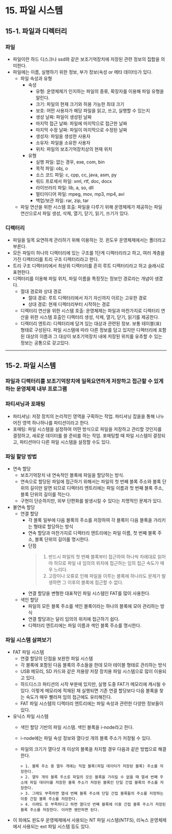 # 15. 파일 시스템


## 15-1. 파일과 디렉터리
### 파일
 - 파일이란 하드 디스크나 ssd와 같은 보조기억장치에 저장된 관련 정보의 집합을 의미한다.
 - 파일에는 이름, 실행하기 위한 정보, 부가 정보(속성 or 메타 데이터)가 있다.
     - 파일 속성과 유형
        - 속성
            - 유형: 운영체제가 인지하는 파일의 종류, 확장자를 이용해 파일 유형을 알린다.
            - 크기: 파일의 현재 크기와 허용 가능한 최대 크기
            - 보호: 어떤 사용자가 해당 파일을 읽고, 쓰고, 실행할 수 있는지
            - 생성 날짜: 파일이 생성된 날짜
            - 마지막 접근 날짜: 파일에 마지막으로 접근한 날짜
            - 마지막 수정 날짜: 파일이 마지막으로 수정된 날짜
            - 생성자: 파일을 생성한 사용자
            - 소유자: 파일을 소유한 사용자
            - 위치: 파일의 보조기억장치상의 현재 위치
        - 유형
            - 실행 파일: 없는 경우, exe, com, bin
            - 목적 파일: obj, o
            - 소스 코드 파일: c, cpp, cc, java, asm, py
            - 워드 프로세서 파일: xml, rtf, doc, docx
            - 라이브러리 파일: lib, a, so, dll
            - 멀티미디어 파일: mpeg, mov, mp3, mp4, avi
            - 백업/보관 파일: rar, zip, tar
      - 파일 연산을 위한 시스템 호출: 파일을 다루기 위해 운영체제가 제공하는 파일 연산으로서 파일 생성, 삭제, 열기, 닫기, 읽기, 쓰기가 있다.


  ### 디렉터리
   - 파일을 일목 요연하게 관리하기 위해 이용하는 것. 윈도우 운영체제에서는 폴더라고 부른다.
   - 모든 파일이 하나의 디렉터리에 있는 구조를 1단계 디렉터리라고 하고, 여러 계층을 가진 디렉터리를 트리 구조 디렉터리라고 한다.
   - 트리 구조 디렉터리에서 최상위 디렉터리를 흔히 루트 디렉터리라고 하고 슬래시로 표현한다.
   - 디렉터리를 이용해 파일 위치, 파일 이름을 특정짓는 정보인 경로라는 개념이 생겼다.
      - 절대 경로와 상대 경로
          - 절대 경로: 루트 디렉터리에서 자기 자신까지 이르는 고유한 경로
          - 상대 경로: 현재 디렉터리부터 시작하는 경로
      - 디렉터리 연산을 위한 시스템 호출: 운영체제는 파일과 마찬가지로 디렉터리 연산을 위한 시스템 호출인 디렉터리 생성, 삭제, 열기, 닫기, 읽기를 제공한다.
      - 디렉터리 엔트리: 디렉터리에 담겨 있는 대상과 관련된 정보. 보통 테이블(표) 형태로 구성된다. 파일 시스템에 따라 다른 정보를 담고 있지만 디렉터리에 포함된 대상의 이름과 그 대상이 보조기억장치 내에 저장된 위치를 유추할 수 있는 정보는 공통으로 갖고있다.


<hr/>

## 15-2. 파일 시스템
### 파일과 디렉터리를 보조기억장치에 일목요연하게 저장하고 접근할 수 있게 하는 운영체제 내부 프로그램


### 파티셔닝과 포매팅
 - 파티셔닝: 저장 장치의 논리적인 영역을 구획하는 작업. 파티셔닝 잡을을 통해 나누어진 영역 하나하나를 파티션이라고 한다.
 - 포매팅: 파일 시스템을 설정하여 어떤 방식으로 파일을 저장하고 관리할 것인지를 결정하고, 새로운 데이터를 쓸 준비를 하는 작업. 포매팅할 때 파일 시스템이 결정되고, 파티션마다 다른 파일 시스템을 설정할 수도 있다.

### 파일 할당 방법
 - 연속 할당
   - 보조기억장치 내 연속적인 블록에 파일을 할당하는 방식.
   - 연속으로 할당된 파일에 접근하기 위해서는 파일의 첫 번째 블록 주소와 블록 단위의 길이만 알면 되므로 디렉터리 엔트리에는 파일 이름과 첫 번째 블록 주소, 블록 단위의 길이를 적는다.
   - 구현이 단순하지만, 외부 단편화를 발생시킬 수 있다는 치명적인 문제가 있다.
 - 불연속 할당
   - 연결 할당
       - 각 블록 일부에 다음 블록의 주소를 저장하여 각 블록이 다음 블록을 가리키는 형태로 할당하는 방식
       - 연속 할당과 마찬가지로 디렉터리 엔트리에는 파일 이름, 첫 번째 블록 주소, 블록 단위의 길이를 명시한다.
       - 단점
         > 1. 반드시 파일의 첫 번째 블록부터 접근하여 하나씩 차례대로 읽어야 하므로 파일 내 임의의 위치에 접근하는 임의 접근 속도가 매우 느리다.
         > 2. 고장이나 오류로 인해 파일을 이루는 블록에 하나라도 문제가 발생하면 그 이후의 블록에 접근할 수 없다.
       - 연결 할당을 변형한 대표적인 파일 시스템인 FAT를 많이 사용한다.
   - 색인 할당
       - 파일의 모든 블록 주소를 색인 블록이라는 하나의 블록에 모아 관리하는 방식
       - 연결 할당과는 달리 임의의 위치에 접근하기 쉽다.
       - 디렉터리 엔트리에는 파일 이름과 색인 블록 주소를 명시한다.


### 파일 시스템 살펴보기
 - FAT 파일 시스템
    - 연결 할당의 단점을 보완한 파일 시스템
    - 각 블록에 포함된 다음 블록의 주소들을 한데 모아 테이블 형태로 관리하는 방식
    - USB 메모리, SD 카드와 같은 저용량 저장 장치용 파일 시스템으로 많이 이용되고 있다.
    - 하드디스크 파티션의 시작 부분에 있지만, 실행 도중 FAT가 메모리에 캐시될 수 있다. 이렇게 메모리에 적재된 채 실행되면 기존 연결 할당보다 다음 블록을 찾는 속도가 매우 빨라져 임의 접근에도 유리해진다.
    - FAT 파일 시스템의 디렉터리 엔트리에는 파일 속성과 관련한 다양한 정보들이 있다.
 - 유닉스 파일 시스템
    - 색인 할당 기반의 파일 시스템. 색인 블록을 i-node라고 한다.
    - i-node에는 파일 속성 정보와 열다섯 개의 블록 주소가 저장될 수 있다.
    - 파일의 크기가 열다섯 개 이상의 블록을 차지할 경우 다음과 같은 방법으로 해결한다.
      
          > 1. 블록 주소 중 열두 개에는 직접 블록(파일 데이터가 저장된 블록) 주소를 저장한다.
          > 2. 열두 개의 블록 주소로 파일의 모든 블록을 가리킬 수 없을 때 열세 번째 주소에 파일 데이터를 저장한 블록 주소가 저장된 블록인 단일 간접 블록의 주소를 저장한다.
          > 3. 그래도 부족하면 열네 번째 블록 주소에 단일 간접 블록들의 주소를 저장하는 이중 간접 블록 주소를 저장한다.
          > 4. 이래도 또 부족하다고 하면 열다섯 번째 블록에 이중 간접 블록 주소가 저장된 블록 주소를 저장한다. 이러면 웬만하면 된다.
      
 - 이 외에도 윈도우 운영체제에서 사용되는 NT 파일 시스템(NTFS), 리눅스 운영체제에서 사용되는 ext 파일 시스템 등도 있다.
